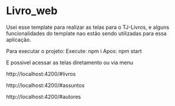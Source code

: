 # Livro_web

Usei esse template para realizar as telas para o TJ-Livros, e alguns funcionalidades do template nao estão sendo utilizadas para essa aplicação.

Para executar o projeto:
Execute:
npm i
Apos:
npm start


E possivel acessar as telas diretamento ou via menu

http://localhost:4200/#livros

http://localhost:4200/#assuntos

http://localhost:4200/#autores






